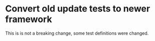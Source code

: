 # Convert old update tests to newer framework

This is is not a breaking change, some test definitions were changed.
